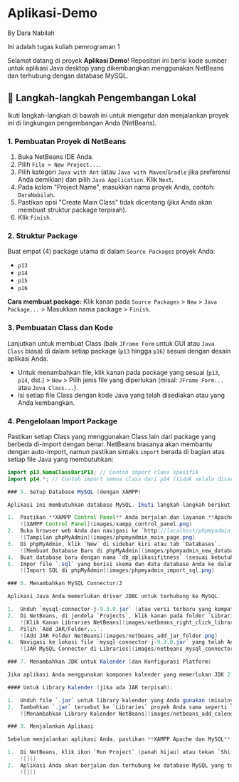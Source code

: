 # Aplikasi-Demo
By Dara Nabilah

Ini adalah tugas kuliah pemrograman 1

Selamat datang di proyek **Aplikasi Demo**! Repositori ini berisi kode sumber untuk aplikasi Java desktop yang dikembangkan menggunakan NetBeans dan terhubung dengan database MySQL.

## 🚀 Langkah-langkah Pengembangan Lokal

Ikuti langkah-langkah di bawah ini untuk mengatur dan menjalankan proyek ini di lingkungan pengembangan Anda (NetBeans).

### 1. Pembuatan Proyek di NetBeans

1.  Buka NetBeans IDE Anda.
2.  Pilih `File > New Project...`. 
3.  Pilih kategori `Java with Ant` (atau `Java with Maven`/`Gradle` jika preferensi Anda demikian) dan pilih `Java Application`. Klik `Next`.
4.  Pada kolom "Project Name", masukkan nama proyek Anda, contoh: `DaraNabilah`.
5.  Pastikan opsi "Create Main Class" tidak dicentang (jika Anda akan membuat struktur package terpisah).
6.  Klik `Finish`.

### 2. Struktur Package

Buat empat (4) package utama di dalam `Source Packages` proyek Anda:
* `p13`
* `p14`
* `p15`
* `p16`

**Cara membuat package:**
Klik kanan pada `Source Packages` > `New` > `Java Package...` > Masukkan nama package > `Finish`.

### 3. Pembuatan Class dan Kode

Lanjutkan untuk membuat Class (baik `JFrame Form` untuk GUI atau `Java Class` biasa) di dalam setiap package (`p13` hingga `p16`) sesuai dengan desain aplikasi Anda.

* Untuk menambahkan file, klik kanan pada package yang sesuai (`p13`, `p14`, dst.) > `New` > Pilih jenis file yang diperlukan (misal: `JFrame Form...` atau `Java Class...`).
* Isi setiap file Class dengan kode Java yang telah disediakan atau yang Anda kembangkan.

### 4. Pengelolaan Import Package

Pastikan setiap Class yang menggunakan Class lain dari package yang berbeda di-import dengan benar. NetBeans biasanya akan membantu dengan auto-import, namun pastikan sintaks `import` berada di bagian atas setiap file Java yang membutuhkan:

```java
import p13.NamaClassDariP13; // Contoh import class spesifik
import p14.*; // Contoh import semua class dari p14 (tidak selalu disarankan untuk project besar)

### 5. Setup Database MySQL (dengan XAMPP)

Aplikasi ini membutuhkan database MySQL. Ikuti langkah-langkah berikut untuk setup:

1.  Pastikan **XAMPP Control Panel** Anda berjalan dan layanan **Apache** serta **MySQL** telah diaktifkan.
    ![XAMPP Control Panel](images/xampp_control_panel.png) 
2.  Buka browser web Anda dan navigasi ke `http://localhost/phpmyadmin`.
    ![Tampilan phpMyAdmin](images/phpmyadmin_main_page.png) 
3.  Di phpMyAdmin, klik `New` di sidebar kiri atau tab `Databases`.
    ![Membuat Database Baru di phpMyAdmin](images/phpmyadmin_new_database.png) 
4.  Buat database baru dengan nama `db_aplikasifitness` (sesuai kebutuhan proyek Anda).
5.  Impor file `.sql` yang berisi skema dan data database Anda ke dalam `db_aplikasifitness` jika ada.
    ![Import SQL di phpMyAdmin](images/phpmyadmin_import_sql.png) 

### 6. Menambahkan MySQL Connector/J

Aplikasi Java Anda memerlukan driver JDBC untuk terhubung ke MySQL.

1.  Unduh `mysql-connector-j-9.3.0.jar` (atau versi terbaru yang kompatibel) dari [situs resmi MySQL Connector/J](https://dev.mysql.com/downloads/connector/j/).
2.  Di NetBeans, di jendela `Projects`, klik kanan pada folder `Libraries` di bawah proyek Anda (`DaraNabilah`).
    ![Klik Kanan Libraries NetBeans](images/netbeans_right_click_libraries.png) 
3.  Pilih `Add JAR/Folder...`.
    ![Add JAR Folder NetBeans](images/netbeans_add_jar_folder.png) 
4.  Navigasi ke lokasi file `mysql-connector-j-9.3.0.jar` yang telah Anda unduh, pilih, dan klik `Open`.
    ![JAR MySQL Connector di Libraries](images/netbeans_mysql_connector_added.png) 

### 7. Menambahkan JDK untuk Kalender (dan Konfigurasi Platform)

Jika aplikasi Anda menggunakan komponen kalender yang memerlukan JDK 21, pastikan JDK 21 telah terinstal dan terkonfigurasi:

#### Untuk Library Kalender (jika ada JAR terpisah):

1.  Unduh file `.jar` untuk library kalender yang Anda gunakan (misalnya `JCalendar.jar`).
2.  Tambahkan `.jar` tersebut ke `Libraries` proyek Anda sama seperti langkah menambahkan MySQL Connector/J.
    ![Menambahkan Library Kalender NetBeans](images/netbeans_add_calendar_jar.png) #### Memastikan NetBeans Menggunakan JDK 21:

### 8. Menjalankan Aplikasi

Sebelum menjalankan aplikasi Anda, pastikan **XAMPP Apache dan MySQL** sedang berjalan.

1.  Di NetBeans, klik ikon `Run Project` (panah hijau) atau tekan `Shift + F6`.
    ![]() 
2.  Aplikasi Anda akan berjalan dan terhubung ke database MySQL yang telah Anda siapkan.
    ![]()
